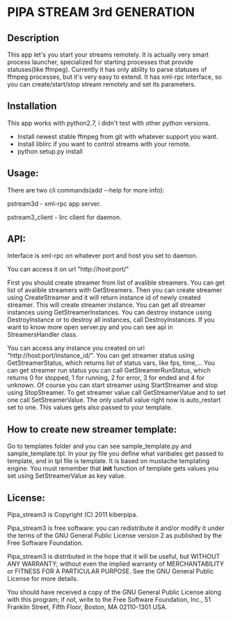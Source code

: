 PIPA STREAM 3rd GENERATION
==========================

Description
-----------
This app let's you start your streams remotely.
It is actually very smart process launcher, specialized for starting
processes that provide statuses(like ffmpeg). Currently it has only
ability to parse statuses of ffmpeg processes, but it's very easy to extend.
It has xml-rpc interface, so you can create/start/stop stream remotely and set its parameters.

Installation
-----------
This app works with python2.7, i didn't test with other python versions.

- Install newest stable ffmpeg from git with whatever support you want.
- Install liblirc if you want to control streams with your remote.
- python setup.py install

Usage:
------
There are two cli commands(add --help for more info):

pstream3d - xml-rpc app server.

pstream3_client - lirc client for daemon.

API:
----
Interface is xml-rpc on whatever port and host you set to daemon.

You can access it on url "http://host:port/"

First you should create streamer from list of avalible streamers. You can get list of avalible streamers with GetStreamers. Then you can create streamer using CreateStreamer and it will return instance id of newly created streamer. This will create streamer instance. You can get all streamer instances using GetStreamerInstances. You can destroy instance using DestroyInstance or to destroy all instances, call DestroyInstances.
If you want to know more open server.py and you can see api in StreamersHandler class.

You can access any instance you created on uri "http://host:port/instance_id/". You can get streamer status using GetStreamerStatus, which returns list of status vars, like fps, time,... You can get streamer run status you can call GetStreamerRunStatus, which returns 0 for stopped, 1 for running, 2 for error, 3 for ended and 4 for unknown. Of course you can start streamer using StartStreamer and stop using StopStreamer. To get streamer value call GetStreamerValue and to set one call SetStreamerValue. The only usefull value right now is auto_restart set to one. This values gets also passed to your template.

How to create new streamer template:
------------------------------------
Go to templates folder and you can see sample_template.py and sample_template.tpl. In your py file you define what varibales get passed to template, and in tpl file is template. It is based on mustache templating engine. You must remember that __init__ function of template gets values you set using SetStreamerValue as key value.

License:
--------
Pipa_stream3 is Copyright (C) 2011 kiberpipa.

Pipa_stream3 is free software: you can redistribute it and/or modify it under the terms of the GNU General Public License version 2 as published by the Free Software Foundation.

Pipa_stream3 is distributed in the hope that it will be useful, but WITHOUT ANY WARRANTY; without even the implied warranty of MERCHANTABILITY or FITNESS FOR A PARTICULAR PURPOSE. See the GNU General Public License for more details.

You should have received a copy of the GNU General Public License along with this program; if not, write to the Free Software Foundation, Inc., 51 Franklin Street, Fifth Floor, Boston, MA 02110-1301 USA.
